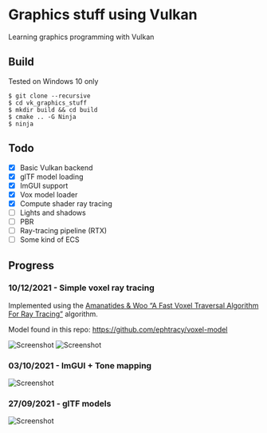 # Graphics stuff using Vulkan

Learning graphics programming with Vulkan

## Build

Tested on Windows 10 only
```
$ git clone --recursive
$ cd vk_graphics_stuff
$ mkdir build && cd build
$ cmake .. -G Ninja
$ ninja
```

## Todo

- [X] Basic Vulkan backend
- [X] glTF model loading
- [X] ImGUI support
- [X] Vox model loader
- [X] Compute shader ray tracing
- [ ] Lights and shadows
- [ ] PBR
- [ ] Ray-tracing pipeline (RTX)
- [ ] Some kind of ECS

## Progress

### 10/12/2021 - Simple voxel ray tracing
Implemented using the [Amanatides & Woo “A Fast Voxel Traversal Algorithm For Ray Tracing”](https://www.researchgate.net/publication/2611491_A_Fast_Voxel_Traversal_Algorithm_for_Ray_Tracing) algorithm.


Model found in this repo: https://github.com/ephtracy/voxel-model

![Screenshot](https://cdn.discordapp.com/attachments/892059047145119765/918872825203400775/voxels.png)
![Screenshot](https://cdn.discordapp.com/attachments/892059047145119765/918863915197292555/voxels.png)

### 03/10/2021 - ImGUI + Tone mapping
![Screenshot](https://cdn.discordapp.com/attachments/892059047145119765/894162362666450974/imgui_tonemap.png)


### 27/09/2021 - glTF models
![Screenshot](https://cdn.discordapp.com/attachments/892059047145119765/892059083270672494/sponza.png)
